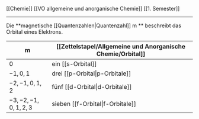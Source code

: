 [[Chemie]] [[VO allgemeine und anorganische Chemie]] [[1. Semester]]

---

Die **magnetische [[Quantenzahlen|Quantenzahl]] m
** beschreibt das Orbital eines Elektrons.

| m                | [[Zettelstapel/Allgemeine und Anorganische Chemie/Orbital]]                    |
| ---------------- | ------------------------------ |
| $0$                | ein [[s-Orbital]]              |
| $-1,0,1$           | drei [[p-Orbital\|p-Orbitale]] |
| $-2,-1,0,1,2$      | fünf [[d-Orbital\|d-Orbitale]] |
| $-3,-2,-1,0,1,2,3$ | sieben [[f-Orbital\|f-Orbitale]]